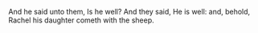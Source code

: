 And he said unto them, Is he well? And they said, He is well: and, behold, Rachel his daughter cometh with the sheep.
